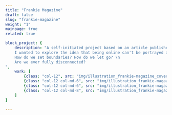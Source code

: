 ```yaml
---
title: "Frankie Magazine"
draft: false
slug: "frankie-magazine"
weight: "1"
mainpage: true
related: true

block_project: {
	description: "A self-initiated project based on an article published in Frankie Magazine, about maintaining a healthy relationship with the Internet. \n
	I wanted to explore the idea that being online can't be portrayed as all good or all bad, it just is a part of our lives. \n
	How do we set boundaries? How do we let go? \n
	Are we ever fully disconnected?
",
	work: [ 
		{class: "col-12", src: "img/illustration_frankie-magazine_cover-spread.jpg"},
		{class: "col-12 col-md-6", src: "img/illustration_frankie-magazine_spread-zoom-01.jpg"},
		{class: "col-12 col-md-6", src: "img/illustration_frankie-magazine_spread-zoom-02.jpg"},
		{class: "col-12 col-md-8", src: "img/illustration_frankie-magazine_spread-zoom-03.png"}
	]
}

---
```

